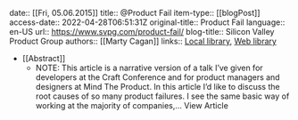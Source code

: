 date:: [[Fri, 05.06.2015]]
title:: @Product Fail
item-type:: [[blogPost]]
access-date:: 2022-04-28T06:51:31Z
original-title:: Product Fail
language:: en-US
url:: https://www.svpg.com/product-fail/
blog-title:: Silicon Valley Product Group
authors:: [[Marty Cagan]]
links:: [Local library](zotero://select/library/items/UEII87QF), [Web library](https://www.zotero.org/users/6520516/items/UEII87QF)

- [[Abstract]]
	- NOTE: This article is a narrative version of a talk I’ve given for developers at the Craft Conference and for product managers and designers at Mind The Product. In this article I’d like to discuss the root causes of so many product failures. I see the same basic way of working at the majority of companies,... View Article
